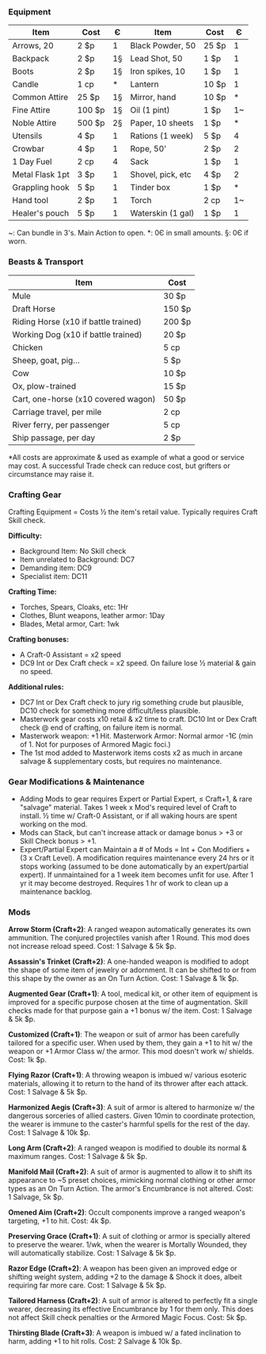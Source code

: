 ### Equipment

| Item | Cost | Є | Item | Cost | Є |
|------|------|---|------|------|---|
| Arrows, 20 | 2 $p | 1 | Black Powder, 50 | 25 $p | 1 |
| Backpack | 2 $p | 1§ | Lead Shot, 50 | 1 $p | 1 |
| Boots | 2 $p | 1§ | Iron spikes, 10 | 1 $p | 1 |
| Candle | 1 cp | * | Lantern | 10 $p | 1 |
| Common Attire | 25 $p | 1§ | Mirror, hand | 10 $p | * |
| Fine Attire | 100 $p | 1§ | Oil (1 pint) | 1 $p | 1~ |
| Noble Attire | 500 $p | 2§ | Paper, 10 sheets | 1 $p | * |
| Utensils | 4 $p | 1 | Rations (1 week) | 5 $p | 4 |
| Crowbar | 4 $p | 1 | Rope, 50' | 2 $p | 2 |
| 1 Day Fuel | 2 cp | 4 | Sack | 1 $p | 1 |
| Metal Flask 1pt | 3 $p | 1 | Shovel, pick, etc | 4 $p | 2 |
| Grappling hook | 5 $p | 1 | Tinder box | 1 $p | * |
| Hand tool | 2 $p | 1 | Torch | 2 cp | 1~ |
| Healer's pouch | 5 $p | 1 | Waterskin (1 gal) | 1 $p | 1 |

~: Can bundle in 3's. Main Action to open. *: 0Є in small amounts. §: 0Є if worn.

### Beasts & Transport

| Item | Cost |
|------|------|
| Mule | 30 $p |
| Draft Horse | 150 $p |
| Riding Horse (x10 if battle trained) | 200 $p |
| Working Dog (x10 if battle trained) | 20 $p |
| Chicken | 5 cp |
| Sheep, goat, pig… | 5 $p |
| Cow | 10 $p |
| Ox, plow-trained | 15 $p |
| Cart, one-horse (x10 covered wagon) | 50 $p |
| Carriage travel, per mile | 2 cp |
| River ferry, per passenger | 5 cp |
| Ship passage, per day | 2 $p |

*All costs are approximate & used as example of what a good or service may cost. A successful Trade check can reduce cost, but grifters or circumstance may raise it.

### Crafting Gear
Crafting Equipment = Costs ½ the item's retail value. Typically requires Craft Skill check.

**Difficulty:**
- Background Item: No Skill check
- Item unrelated to Background: DC7
- Demanding item: DC9
- Specialist item: DC11

**Crafting Time:**
- Torches, Spears, Cloaks, etc: 1Hr
- Clothes, Blunt weapons, leather armor: 1Day
- Blades, Metal armor, Cart: 1wk

**Crafting bonuses:**
- A Craft-0 Assistant = x2 speed
- DC9 Int or Dex Craft check = x2 speed. On failure lose ½ material & gain no speed.

**Additional rules:**
- DC7 Int or Dex Craft check to jury rig something crude but plausible, DC10 check for something more difficult/less plausible.
- Masterwork gear costs x10 retail & x2 time to craft. DC10 Int or Dex Craft check @ end of crafting, on failure item is normal.
- Masterwork weapon: +1 Hit. Masterwork Armor: Normal armor -1Є (min of 1. Not for purposes of Armored Magic foci.)
- The 1st mod added to Masterwork items costs x2 as much in arcane salvage & supplementary costs, but requires no maintenance.

### Gear Modifications & Maintenance
- Adding Mods to gear requires Expert or Partial Expert, ≤ Craft+1, & rare "salvage" material. Takes 1 week x Mod's required level of Craft to install. ½ time w/ Craft-0 Assistant, or if all waking hours are spent working on the mod.
- Mods can Stack, but can't increase attack or damage bonus > +3 or Skill Check bonus > +1.
- Expert/Partial Expert can Maintain a # of Mods = Int + Con Modifiers + (3 x Craft Level). A modification requires maintenance every 24 hrs or it stops working (assumed to be done automatically by an expert/partial expert). If unmaintained for a 1 week item becomes unfit for use. After 1 yr it may become destroyed. Requires 1 hr of work to clean up a maintenance backlog.

### Mods

**Arrow Storm (Craft+2)**: A ranged weapon automatically generates its own ammunition. The conjured projectiles vanish after 1 Round. This mod does not increase reload speed. Cost: 1 Salvage & 5k $p.

**Assassin's Trinket (Craft+2)**: A one-handed weapon is modified to adopt the shape of some item of jewelry or adornment. It can be shifted to or from this shape by the owner as an On Turn Action. Cost: 1 Salvage & 1k $p.

**Augmented Gear (Craft+1)**: A tool, medical kit, or other item of equipment is improved for a specific purpose chosen at the time of augmentation. Skill checks made for that purpose gain a +1 bonus w/ the item. Cost: 1 Salvage & 5k $p.

**Customized (Craft+1)**: The weapon or suit of armor has been carefully tailored for a specific user. When used by them, they gain a +1 to hit w/ the weapon or +1 Armor Class w/ the armor. This mod doesn't work w/ shields. Cost: 1k $p.

**Flying Razor (Craft+1)**: A throwing weapon is imbued w/ various esoteric materials, allowing it to return to the hand of its thrower after each attack. Cost: 1 Salvage & 5k $p.

**Harmonized Aegis (Craft+3)**: A suit of armor is altered to harmonize w/ the dangerous sorceries of allied casters. Given 10min to coordinate protection, the wearer is immune to the caster's harmful spells for the rest of the day. Cost: 1 Salvage & 10k $p.

**Long Arm (Craft+2)**: A ranged weapon is modified to double its normal & maximum ranges. Cost: 1 Salvage & 5k $p.

**Manifold Mail (Craft+2)**: A suit of armor is augmented to allow it to shift its appearance to ~5 preset choices, mimicking normal clothing or other armor types as an On Turn Action. The armor's Encumbrance is not altered. Cost: 1 Salvage, 5k $p.

**Omened Aim (Craft+2)**: Occult components improve a ranged weapon's targeting, +1 to hit. Cost: 4k $p.

**Preserving Grace (Craft+1)**: A suit of clothing or armor is specially altered to preserve the wearer. 1/wk, when the wearer is Mortally Wounded, they will automatically stabilize. Cost: 1 Salvage & 5k $p.

**Razor Edge (Craft+2)**: A weapon has been given an improved edge or shifting weight system, adding +2 to the damage & Shock it does, albeit requiring far more care. Cost: 1 Salvage & 5k $p.

**Tailored Harness (Craft+2)**: A suit of armor is altered to perfectly fit a single wearer, decreasing its effective Encumbrance by 1 for them only. This does not affect Skill check penalties or the Armored Magic Focus. Cost: 5k $p.

**Thirsting Blade (Craft+3)**: A weapon is imbued w/ a fated inclination to harm, adding +1 to hit rolls. Cost: 2 Salvage & 10k $p.
